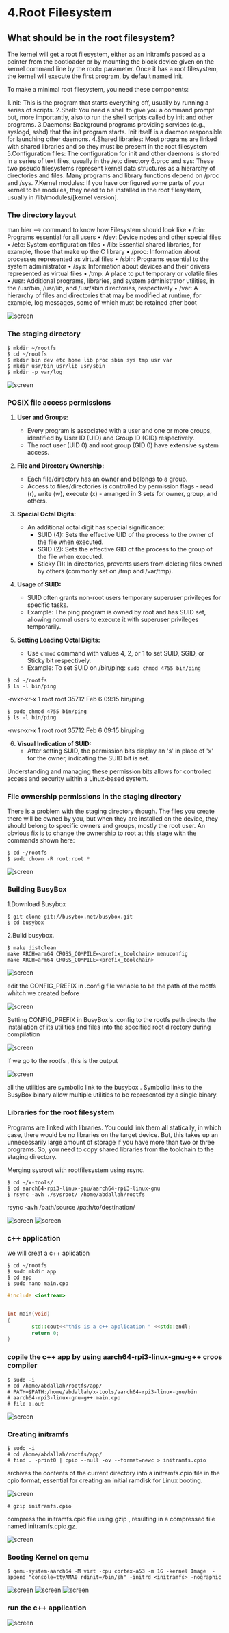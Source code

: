 # 4.Root Filesystem

## What should be in the root filesystem?
The kernel will get a root filesystem, either as an initramfs passed as a pointer from
the bootloader or by mounting the block device given on the kernel command line by the
root= parameter. Once it has a root filesystem, the kernel will execute the first program, by
default named init.

To make a minimal root filesystem, you need these components:

1.init: This is the program that starts everything off, usually by running a series of
scripts. 
2.Shell: You need a shell to give you a command prompt but, more importantly, also
to run the shell scripts called by init and other programs.
3.Daemons: Background programs providing services (e.g., syslogd, sshd) that the init program starts. 
Init itself is a daemon responsible for launching other daemons.
4.Shared libraries: Most programs are linked with shared libraries and so they must
be present in the root filesystem
5.Configuration files: The configuration for init and other daemons is stored in a
series of text files, usually in the /etc directory
6.proc and sys: These two pseudo filesystems represent kernel data structures as a
hierarchy of directories and files. Many programs and library functions depend
on /proc and /sys.
7.Kernel modules: If you have configured some parts of your kernel to be modules,
they need to be installed in the root filesystem, usually in /lib/modules/[kernel version].

### The directory layout
man hier          --> command to know how Filesystem should look like
• /bin: Programs essential for all users
• /dev: Device nodes and other special files
• /etc: System configuration files
• /lib: Essential shared libraries, for example, those that make up the C library
• /proc: Information about processes represented as virtual files
• /sbin: Programs essential to the system administrator
• /sys: Information about devices and their drivers represented as virtual files
• /tmp: A place to put temporary or volatile files
• /usr: Additional programs, libraries, and system administrator utilities, in the
/usr/bin, /usr/lib, and /usr/sbin directories, respectively
• /var: A hierarchy of files and directories that may be modified at runtime, for
example, log messages, some of which must be retained after boot

![screen](./images/1.1.png)

### The staging directory
```shell
$ mkdir ~/rootfs
$ cd ~/rootfs
$ mkdir bin dev etc home lib proc sbin sys tmp usr var
$ mkdir usr/bin usr/lib usr/sbin
$ mkdir -p var/log
```

![screen](./images/1.2.png)

### POSIX file access permissions
1. **User and Groups:**  
   - Every program is associated with a user and one or more groups, identified by User ID (UID) and Group ID (GID) respectively.
   - The root user (UID 0) and root group (GID 0) have extensive system access.

2. **File and Directory Ownership:**  
   - Each file/directory has an owner and belongs to a group.
   - Access to files/directories is controlled by permission flags - read (r), write (w), execute (x) - arranged in 3 sets for owner, group, and others.

3. **Special Octal Digits:**  
   - An additional octal digit has special significance:
     - SUID (4): Sets the effective UID of the process to the owner of the file when executed.
     - SGID (2): Sets the effective GID of the process to the group of the file when executed.
     - Sticky (1): In directories, prevents users from deleting files owned by others (commonly set on /tmp and /var/tmp).

4. **Usage of SUID:**  
   - SUID often grants non-root users temporary superuser privileges for specific tasks.
   - Example: The ping program is owned by root and has SUID set, allowing normal users to execute it with superuser privileges temporarily.

5. **Setting Leading Octal Digits:**  
   - Use `chmod` command with values 4, 2, or 1 to set SUID, SGID, or Sticky bit respectively.
   - Example: To set SUID on /bin/ping: `sudo chmod 4755 bin/ping`
```shell
$ cd ~/rootfs
$ ls -l bin/ping
```
-rwxr-xr-x 1 root root 35712 Feb 6 09:15 bin/ping
```shell
$ sudo chmod 4755 bin/ping
$ ls -l bin/ping
```
-rwsr-xr-x 1 root root 35712 Feb 6 09:15 bin/ping

6. **Visual Indication of SUID:**  
   - After setting SUID, the permission bits display an 's' in place of 'x' for the owner, indicating the SUID bit is set.

Understanding and managing these permission bits allows for controlled access and security within a Linux-based system.

### File ownership permissions in the staging directory

There is a problem with the staging directory though. The files you create there will be
owned by you, but when they are installed on the device, they should belong to specific
owners and groups, mostly the root user. An obvious fix is to change the ownership to
root at this stage with the commands shown here:
```shell
$ cd ~/rootfs
$ sudo chown -R root:root *
```

![screen](./images/1.3.png)


### Building BusyBox
1.Download Busybox
```shell
$ git clone git://busybox.net/busybox.git
$ cd busybox
```
2.Build busybox.
```shell
$ make distclean
make ARCH=arm64 CROSS_COMPILE=<prefix_toolchain> menuconfig 
make ARCH=arm64 CROSS_COMPILE=<prefix_toolchain>
```
![screen](./images/2.1.png)

edit the CONFIG_PREFIX in .config file variable to be the path of the rootfs whitch we created before 

![screen](./images/2.2.png)



Setting CONFIG_PREFIX in BusyBox's .config to the rootfs path directs the installation of its utilities 
and files into the specified root directory during compilation

![screen](./images/2.3.png)


if we go to the rootfs , this is the output 

![screen](./images/2.4.png)

all the utilities are symbolic link to the busybox .
Symbolic links to the BusyBox binary allow multiple utilities to be represented by a single binary.

### Libraries for the root filesystem

Programs are linked with libraries. You could link them all statically, in which case, there
would be no libraries on the target device. But, this takes up an unnecessarily large amount
of storage if you have more than two or three programs. So, you need to copy shared
libraries from the toolchain to the staging directory. 

Merging sysroot with rootfilesystem using rsync.
```shell
$ cd ~/x-tools/
$ cd aarch64-rpi3-linux-gnu/aarch64-rpi3-linux-gnu
$ rsync -avh ./sysroot/ /home/abdallah/rootfs
```
rsync -avh /path/source /path/to/destination/

![screen](./images/2.5.png)
![screen](./images/2.6.png)



### c++ application

we will creat a c++ aplication 
```shell
$ cd ~/rootfs
$ sudo mkdir app
$ cd app
$ sudo nano main.cpp
```
```.cpp
#include <iostream>


int main(void)
{
        std::cout<<"this is a c++ application " <<std::endl;
        return 0;
}
```
### copile the c++ app by using aarch64-rpi3-linux-gnu-g++ croos compiler 

```shell
$ sudo -i
# cd /home/abdallah/rootfs/app/
# PATH=$PATH:/home/abdallah/x-tools/aarch64-rpi3-linux-gnu/bin
# aarch64-rpi3-linux-gnu-g++ main.cpp
# file a.out 
```
![screen](./images/3.png)

### Creating initramfs
```shell 
$ sudo -i
# cd /home/abdallah/rootfs/app/
# find . -print0 | cpio --null -ov --format=newc > initramfs.cpio
```
archives the contents of the current directory into a initramfs.cpio file in the cpio format, essential for creating an initial ramdisk for Linux booting.

![screen](./images/4.1.png)
```shell 
# gzip initramfs.cpio
```
compress the initramfs.cpio file using gzip  , resulting in a compressed file named initramfs.cpio.gz.


![screen](./images/4.2.png)

### Booting Kernel on qemu 
```shell 
$ qemu-system-aarch64 -M virt -cpu cortex-a53 -m 1G -kernel Image  -append "console=ttyAMA0 rdinit=/bin/sh" -initrd <initramfs> -nographic
```
![screen](./images/5.1.png)
![screen](./images/5.2.png)
![screen](./images/5.3.png)


### run the c++ application 
![screen](./images/5.4.png)




